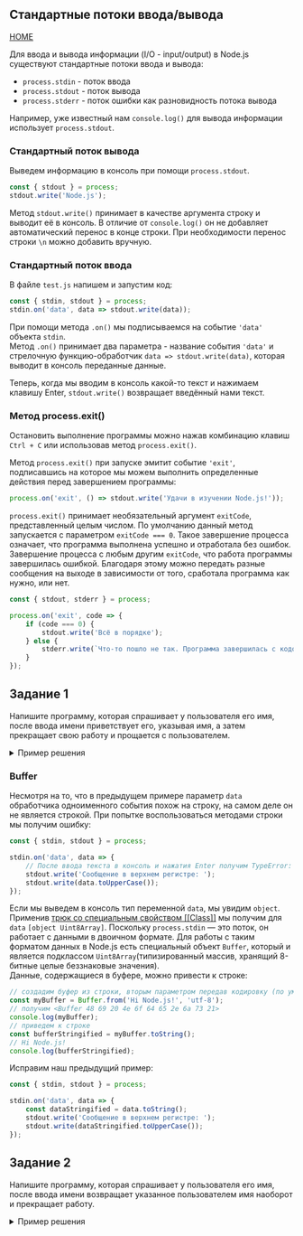 ## Стандартные потоки ввода/вывода
[HOME](../README.md)

Для ввода и вывода информации (I/O - input/output) в Node.js существуют стандартные потоки ввода и вывода:  
- `process.stdin` - поток ввода  
- `process.stdout` - поток вывода  
- `process.stderr` - поток ошибки как разновидность потока вывода

Например, уже известный нам `console.log()` для вывода информации использует `process.stdout`.

### Стандартный поток вывода
Выведем информацию в консоль при помощи `process.stdout`.
```js
const { stdout } = process;
stdout.write('Node.js');
```
Метод `stdout.write()` принимает в качестве аргумента строку и выводит её в консоль. В отличие от `console.log()` он не добавляет автоматический перенос в конце строки. При необходимости перенос строки `\n` можно добавить вручную.

### Стандартный поток ввода
В файле `test.js` напишем и запустим код:  
```js
const { stdin, stdout } = process;
stdin.on('data', data => stdout.write(data));
```  
При помощи метода `.on()` мы подписываемся на событие `'data'` объекта `stdin`.  
Метод `.on()` принимает два параметра - название события `'data'` и стрелочную функцию-обработчик `data => stdout.write(data)`, которая выводит в консоль переданные данные.

Теперь, когда мы вводим в консоль какой-то текст и нажимаем клавишу Enter, `stdout.write()` возвращает введённый нами текст.

### Метод process.exit()
Остановить выполнение программы можно нажав комбинацию клавиш `Ctrl + C` или использовав метод `process.exit()`.

Метод `process.exit()` при запуске эмитит событие `'exit'`, подписавшись на которое мы можем выполнить определенные действия перед завершением программы:
```js
process.on('exit', () => stdout.write('Удачи в изучении Node.js!'));
```  
`process.exit()` принимает необязательный аргумент `exitCode`, представленный целым числом. По умолчанию данный метод запускается с параметром `exitCode === 0`. Такое завершение процесса означает, что программа выполнена успешно и отработала без ошибок. Завершение процесса с любым другим `exitCode`, что работа программы завершилась ошибкой. Благодаря этому можно передать разные сообщения на выходе в зависимости от того, сработала программа как нужно, или нет.
```js
const { stdout, stderr } = process;

process.on('exit', code => {
    if (code === 0) {
        stdout.write('Всё в порядке');
    } else {
        stderr.write(`Что-то пошло не так. Программа завершилась с кодом ${code}`);
    }
});
```  

## Задание 1
Напишите программу, которая спрашивает у пользователя его имя, после ввода имени приветствует его, указывая имя, а затем прекращает свою работу и прощается с пользователем.

<details>
  <summary>Пример решения</summary>

```js 
const { stdin, stdout } = process;

stdout.write('Как тебя зовут?\n');
stdin.on('data', data => {
  stdout.write('Привет, ');
  stdout.write(data);
  process.exit();
});
process.on('exit', () => stdout.write('Удачи!'));
```

</details>

### Buffer
Несмотря на то, что в предыдущем примере параметр `data` обработчика одноименного события похож на строку, на самом деле он не является строкой. При попытке воспользоваться методами строки мы получим ошибку:
```js 
const { stdin, stdout } = process;

stdin.on('data', data => {
    // После ввода текста в консоль и нажатия Enter получим TypeError: data.toUpperCase is not a function
    stdout.write('Cообщение в верхнем регистре: ');
    stdout.write(data.toUpperCase());
});
```
Если мы выведем в консоль тип переменной `data`, мы увидим `object`. Применив [трюк со специальным свойством [[Class]]](https://learn.javascript.ru/class-instanceof#sekretnoe-svoystvo-class) мы получим для `data` `[object Uint8Array]`. Поскольку `process.stdin` — это поток, он работает с данными в двоичном формате. Для работы с таким форматом данных в Node.js есть специальный объект `Buffer`, который и является подклассом `Uint8Array`(типизированный массив, хранящий 8-битные целые беззнаковые значения).  
Данные, содержащиеся в буфере, можно привести к строке:  
```js
// создадим буфер из строки, вторым параметром передав кодировку (по умолчанию будет использована utf-8)
const myBuffer = Buffer.from('Hi Node.js!', 'utf-8');
// получим <Buffer 48 69 20 4e 6f 64 65 2e 6a 73 21>
console.log(myBuffer);
// приведем к строке
const bufferStringified = myBuffer.toString();
// Hi Node.js!
console.log(bufferStringified);
```
Исправим наш предыдущий пример:
```js
const { stdin, stdout } = process;

stdin.on('data', data => {
    const dataStringified = data.toString();
    stdout.write('Cообщение в верхнем регистре: ');
    stdout.write(dataStringified.toUpperCase());
});
```

## Задание 2
Напишите программу, которая спрашивает у пользователя его имя, после ввода имени возвращает указанное пользователем имя наоборот и прекращает работу.

<details>
  <summary>Пример решения</summary>

```js
const { stdin, stdout } = process;

stdout.write('Как тебя зовут?\n')
stdin.on('data', data => {
  const name = data.toString();
  const reverseName = name.split('').reverse().join('');
  stdout.write(`\nТвоё имя наоборот ${reverseName}`);
  process.exit();
});
```
</details>
